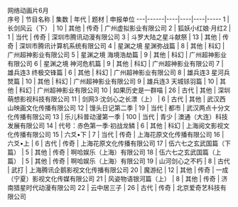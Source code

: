 网络动画片6月					
序号 | 节目名称 | 集数 | 年代 | 题材 | 申报单位
---|------|----|----|----|-----
1 | 长剑风云（下） | 10 | 其他 | 传奇 | 广州虚拟影业有限公司
2 | 狐妖小红娘·月红2 | 1 | 当代 | 传奇 | 深圳市腾讯动漫有限公司
3 | 斗罗大陆之星斗献祭 | 13 | 其他 | 传奇 | 深圳市腾讯计算机系统有限公司
4 | 星渊之境 星渊弥战篇 | 8 | 其他 | 科幻 | 广州超神影业有限公司
5 | 星渊之境 海境浩劫篇 | 9 | 其他 | 科幻 | 广州超神影业有限公司
6 | 星渊之境 神河危机篇 | 9 | 其他 | 科幻 | 广州超神影业有限公司
7 | 雄兵连3 终极交锋篇 | 6 | 其他 | 科幻 | 广州超神影业有限公司
8 | 雄兵连3 星河兵燹篇 | 10 | 其他 | 科幻 | 广州超神影业有限公司
9 | 雄兵连3 天城铩羽篇 | 10 | 其他 | 科幻 | 广州超神影业有限公司
10 | 如果历史是一群喵 | 26 | 古代 | 其他 | 深圳萌想影视科技有限公司
11 | 剑网3·沈剑心之长漂（上） | 6 | 古代 | 其他 | 武汉西山映画文化传播有限公司
12 | 馒头日记第二季 | 19 | 当代 | 都市 | 武汉两点十分文化传播有限公司
13 | 乐儿科普动漫第一季 | 100 | 当代 | 青少 | 澳通（大连）科技发展有限公司
14 | 代号：赤色第一季·初战龙鳞 | 6 | 其他 | 科幻 | 上海阅文影视文化传播有限公司
15 | 六爻•下 | 7 | 当代 | 传奇 | 上海花原文化传播有限公司
16 | 六爻•上 | 6 | 古代 | 传奇 | 上海花原文化传播有限公司
17 | 伍六七之玄武国篇（下篇） | 5 | 其他 | 传奇 | 啊哈娱乐（上海）有限公司
18 | 伍六七之玄武国篇（上篇） | 5 | 其他 | 传奇 | 啊哈娱乐（上海）有限公司
19 | 山河剑心之不朽 | 8 | 古代 | 武打 | 上海腾讯企鹅影视文化传播有限公司
20 | 魔游纪 | 12 | 其他 | 传奇 | 一成（宁夏）影视文化传媒有限公司
21 | 风姿物语银河篇（上） | 8 | 其他 | 传奇 | 济南猎星时代动漫有限公司
22 | 云中居三子 | 26 | 古代 | 传奇 | 北京爱奇艺科技有限公司
